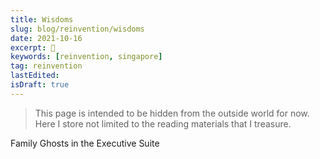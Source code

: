 ```yaml
---
title: Wisdoms
slug: blog/reinvention/wisdoms
date: 2021-10-16
excerpt: 🚀
keywords: [reinvention, singapore]
tag: reinvention
lastEdited:
isDraft: true
---
```


> This page is intended to be hidden from the outside world for now. Here I store not limited to the reading materials that I treasure.

Family Ghosts in the Executive Suite
